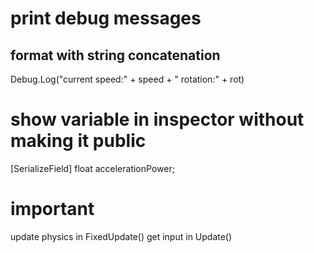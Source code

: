 # print debug messages
## format with string concatenation
Debug.Log("current speed:" + speed + " rotation:" + rot)

# show variable in inspector without making it public
[SerializeField]
float accelerationPower;

# important
update physics in FixedUpdate()
get input in Update()
